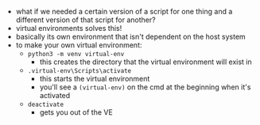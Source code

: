 - what if we needed a certain version of a script for one thing and a different version of that script for another?
- virtual environments solves this!
- basically its own environment that isn't dependent on the host system
- to make your own virtual environment:
	- `python3 -m venv virtual-env`
		- this creates the directory that the virtual environment will exist in
	- `.virtual-env\Scripts\activate`
		- this starts the virtual environment
		- you'll see a `(virtual-env)` on the cmd at the beginning when it's activated
	- `deactivate`
		- gets you out of the VE